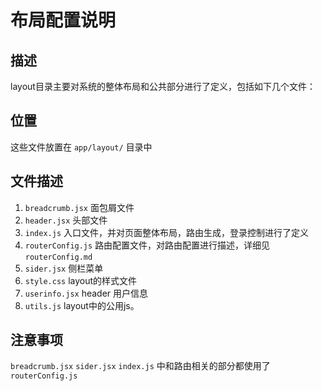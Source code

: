 # 布局配置说明

## 描述

layout目录主要对系统的整体布局和公共部分进行了定义，包括如下几个文件：

## 位置

这些文件放置在 `app/layout/` 目录中

## 文件描述

1. `breadcrumb.jsx` 面包屑文件
2. `header.jsx` 头部文件
3. `index.js` 入口文件，并对页面整体布局，路由生成，登录控制进行了定义
4. `routerConfig.js` 路由配置文件，对路由配置进行描述，详细见 `routerConfig.md`
5. `sider.jsx` 侧栏菜单
6. `style.css` layout的样式文件
7. `userinfo.jsx` header 用户信息
8. `utils.js` layout中的公用js。

## 注意事项

`breadcrumb.jsx` `sider.jsx` `index.js` 中和路由相关的部分都使用了 `routerConfig.js`
